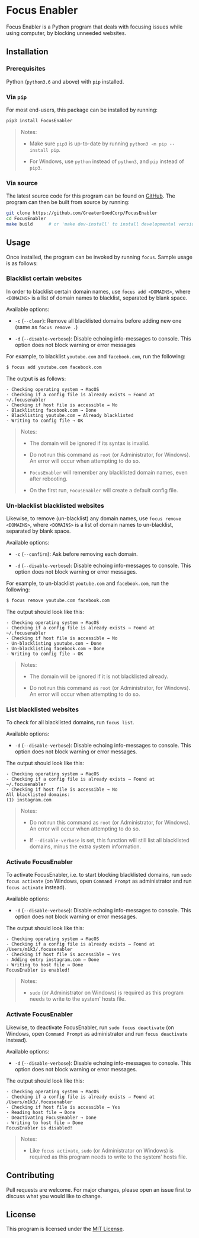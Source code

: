 # Focus Enabler

Focus Enabler is a Python program that deals with focusing issues while using computer, by blocking unneeded websites.

## Installation

### Prerequisites

Python (`python3.6` and above) with `pip` installed.

### Via `pip`

For most end-users, this package can be installed by running:

```bash
pip3 install FocusEnabler
```

> Notes:
> 
> * Make sure `pip3` is up-to-date by running `python3 -m pip --install pip`.
> 
> * For Windows, use `python` instead of `python3`, and `pip` instead of `pip3`.

### Via source

The latest source code for this program can be found on [GitHub]. The program can then be built from source by running:

```bash
git clone https://github.com/GreaterGoodCorp/FocusEnabler
cd FocusEnabler
make build      # or 'make dev-install' to install developmental version
```

## Usage

Once installed, the program can be invoked by running `focus`. Sample usage is as follows:

### Blacklist certain websites

In order to blacklist certain domain names, use `focus add <DOMAINS>`, where `<DOMAINS>` is a list of domain names to
blacklist, separated by blank space.

Available options:

* `-c` (`--clear`): Remove all blacklisted domains before adding new one (same as `focus remove .`)

* `-d` (`--disable-verbose`): Disable echoing info-messages to console. This option does not block warning or error
   messages

For example, to blacklist `youtube.com` and `facebook.com`, run the following:

```bash
$ focus add youtube.com facebook.com
```

The output is as follows:

```
- Checking operating system → MacOS
- Checking if a config file is already exists → Found at ~/.focusenabler
- Checking if host file is accessible → No
- Blacklisting facebook.com → Done
- Blacklisting youtube.com → Already blacklisted
- Writing to config file → OK
```

> Notes:
> 
> * The domain will be ignored if its syntax is invalid.
> 
> * Do not run this command as `root` (or Administrator, for Windows). An error will occur when attempting to do so.
> 
> * `FocusEnabler` will remember any blacklisted domain names, even after rebooting.
>
> * On the first run, `FocusEnabler` will create a default config file.

### Un-blacklist blacklisted websites

Likewise, to remove (un-blacklist) any domain names, use `focus remove <DOMAINS>`, where `<DOMAINS>` is a list of domain
names to un-blacklist, separated by blank space.

Available options:

* `-c` (`--confirm`): Ask before removing each domain.

* `-d` (`--disable-verbose`): Disable echoing info-messages to console. This option does not block warning or error
   messages.

For example, to un-blacklist `youtube.com` and `facebook.com`, run the following:

```bash
$ focus remove youtube.com facebook.com
```

The output should look like this:

```
- Checking operating system → MacOS
- Checking if a config file is already exists → Found at ~/.focusenabler
- Checking if host file is accessible → No
- Un-blacklisting youtube.com → Done
- Un-blacklisting facebook.com → Done
- Writing to config file → OK
```

> Notes:
> 
> * The domain will be ignored if it is not blacklisted already.
> 
> * Do not run this command as `root` (or Administrator, for Windows). An error will occur when attempting to do so.

### List blacklisted websites

To check for all blacklisted domains, run `focus list`.

Available options:

* `-d` (`--disable-verbose`): Disable echoing info-messages to console. This option does not block warning or error
   messages.

The output should look like this:

```
- Checking operating system → MacOS
- Checking if a config file is already exists → Found at ~/.focusenabler
- Checking if host file is accessible → No
All blacklisted domains:
(1) instagram.com
```

> Notes:
> 
> * Do not run this command as `root` (or Administrator, for Windows). An error will occur when attempting to do so.
> 
> * If `--disable-verbose` is set, this function will still list all blacklisted domains, minus the extra system
>   information.

### Activate FocusEnabler

To activate FocusEnabler, i.e. to start blocking blacklisted domains, run `sudo focus activate` (on Windows, open
`Command Prompt` as administrator and run `focus activate` instead).

Available options:

* `-d` (`--disable-verbose`): Disable echoing info-messages to console. This option does not block warning or error
   messages.

The output should look like this:

```
- Checking operating system → MacOS
- Checking if a config file is already exists → Found at /Users/m1k3/.focusenabler
- Checking if host file is accessible → Yes
- Adding entry instagram.com → Done
- Writing to host file → Done
FocusEnabler is enabled!
```

> Notes:
> 
> * `sudo` (or Administrator on Windows) is required as this program needs to write to the system' hosts file.

### Activate FocusEnabler

Likewise, to deactivate FocusEnabler, run `sudo focus deactivate` (on Windows, open `Command Prompt` as administrator
and run `focus deactivate` instead).

Available options:

* `-d` (`--disable-verbose`): Disable echoing info-messages to console. This option does not block warning or error
   messages.

The output should look like this:

```
- Checking operating system → MacOS
- Checking if a config file is already exists → Found at /Users/m1k3/.focusenabler
- Checking if host file is accessible → Yes
- Reading host file → Done
- Deactivating FocusEnabler → Done
- Writing to host file → Done
FocusEnabler is disabled!
```

> Notes:
> 
> * Like `focus activate`, `sudo` (or Administrator on Windows) is required as this program needs to write to the 
> system' hosts file.

## Contributing

Pull requests are welcome. For major changes, please open an issue first to discuss what you would like to change.

## License

This program is licensed under the
[MIT License](https://github.com/GreaterGoodCorp/FocusEnabler/blob/main/LICENSE).

[GitHub]: https://github.com/GreaterGoodCorp/FocusEnabler
